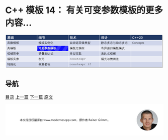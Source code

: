 # C++ 模板 14： 有关可变参数模板的更多内容...

![可变参数模板](img/可变参数模板.png)

## 导航

[目录](目录.md)	[上一篇](13.md)	[下一篇](15.md)	[原文](http://www.modernescpp.com/index.php/more-arbout-variadic-templates)

![](./img/tail.png)